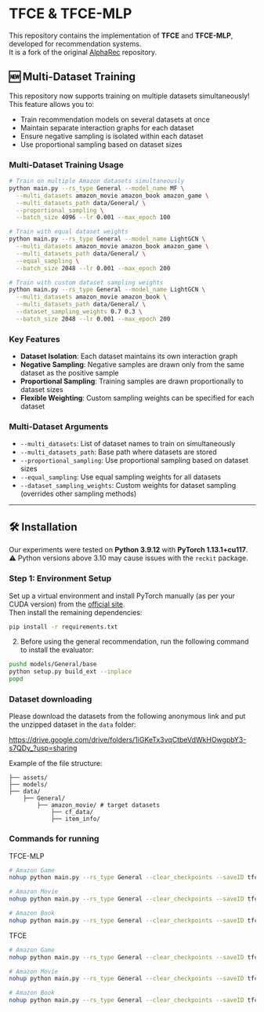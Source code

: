 # TFCE & TFCE-MLP

This repository contains the implementation of **TFCE** and **TFCE-MLP**, developed for recommendation systems.  
It is a fork of the original [AlphaRec](https://github.com/LehengTHU/AlphaRec) repository.

## 🆕 Multi-Dataset Training

This repository now supports training on multiple datasets simultaneously! This feature allows you to:

- Train recommendation models on several datasets at once
- Maintain separate interaction graphs for each dataset
- Ensure negative sampling is isolated within each dataset
- Use proportional sampling based on dataset sizes

### Multi-Dataset Training Usage

```bash
# Train on multiple Amazon datasets simultaneously
python main.py --rs_type General --model_name MF \
  --multi_datasets amazon_movie amazon_book amazon_game \
  --multi_datasets_path data/General/ \
  --proportional_sampling \
  --batch_size 4096 --lr 0.001 --max_epoch 100

# Train with equal dataset weights
python main.py --rs_type General --model_name LightGCN \
  --multi_datasets amazon_movie amazon_book amazon_game \
  --multi_datasets_path data/General/ \
  --equal_sampling \
  --batch_size 2048 --lr 0.001 --max_epoch 200

# Train with custom dataset sampling weights
python main.py --rs_type General --model_name LightGCN \
  --multi_datasets amazon_movie amazon_book \
  --multi_datasets_path data/General/ \
  --dataset_sampling_weights 0.7 0.3 \
  --batch_size 2048 --lr 0.001 --max_epoch 200
```

### Key Features

- **Dataset Isolation**: Each dataset maintains its own interaction graph
- **Negative Sampling**: Negative samples are drawn only from the same dataset as the positive sample
- **Proportional Sampling**: Training samples are drawn proportionally to dataset sizes
- **Flexible Weighting**: Custom sampling weights can be specified for each dataset

### Multi-Dataset Arguments

- `--multi_datasets`: List of dataset names to train on simultaneously
- `--multi_datasets_path`: Base path where datasets are stored
- `--proportional_sampling`: Use proportional sampling based on dataset sizes
- `--equal_sampling`: Use equal sampling weights for all datasets
- `--dataset_sampling_weights`: Custom weights for dataset sampling (overrides other sampling methods)

---

## 🛠 Installation

Our experiments were tested on **Python 3.9.12** with **PyTorch 1.13.1+cu117**.  
⚠️ Python versions above 3.10 may cause issues with the `reckit` package.

### Step 1: Environment Setup

Set up a virtual environment and install PyTorch manually (as per your CUDA version) from the [official site](https://pytorch.org/get-started/previous-versions/).  
Then install the remaining dependencies:

```bash
pip install -r requirements.txt
```


2. Before using the general recommendation, run the following command to install the evaluator:
```bash
pushd models/General/base
python setup.py build_ext --inplace
popd
```

### Dataset downloading

Please download the datasets from the following anonymous link and put the unzipped dataset in the `data` folder:

https://drive.google.com/drive/folders/1iGKeTx3vqCtbeVdWkHOwgpbY3-s7QDy_?usp=sharing

Example of the file structure:
```
├── assets/
├── models/
├── data/
    ├── General/
        ├── amazon_movie/ # target datasets
            ├── cf_data/
            ├── item_info/
```

### Commands for running 
TFCE-MLP
```bash
# Amazon Game
nohup python main.py --rs_type General --clear_checkpoints --saveID tfcemlp --dataset amazon_game --model_name TFCEMLP --n_layers 3 --patience 20 --cuda 0 --no_wandb --train_norm --pred_norm --neg_sample 512 --lm_model v3 --model_version mlp --tau 0.2 --infonce 1 --verbose 1 --no-is_one_pos_item --n_pos_samples 3 --hidden_size 128 &> logs_tfce_tuned/amazon_game.log &

# Amazon Movie
nohup python main.py --rs_type General --clear_checkpoints --saveID tfcemlp --dataset amazon_movie --model_name TFCEMLP --n_layers 2 --patience 20 --cuda 0 --no_wandb --train_norm --pred_norm --neg_sample 512 --lm_model v3 --model_version mlp --tau 0.15 --infonce 1 --verbose 1 --no-is_one_pos_item --n_pos_samples 9 --hidden_size 128 &> logs_tfce_tuned/amazon_movie.log &

# Amazon Book
nohup python main.py --rs_type General --clear_checkpoints --saveID tfcemlp --dataset amazon_book --model_name TFCEMLP --n_layers 3 --patience 20 --cuda 0 --no_wandb --train_norm --pred_norm --neg_sample 512 --lm_model v3 --model_version mlp --tau 0.15 --infonce 1 --verbose 1 --no-is_one_pos_item --n_pos_samples 7  --hidden_size 256 &> logs_tfce_tuned/amazon_book.log &```
```

TFCE
```bash
# Amazon Game
nohup python main.py --rs_type General --clear_checkpoints --saveID tfce --dataset amazon_game --model_name TFCE --n_layers 4 --cuda 0 --no_wandb --train_norm --pred_norm --lm_model v3 --model_version mlp --infonce 1 --verbose 1 &> logs_tfce_tuned/amazon_game.log &

# Amazon Movie
nohup python main.py --rs_type General --clear_checkpoints --saveID tfce --dataset amazon_movie --model_name TFCE --n_layers 3  --cuda 0 --no_wandb --train_norm --pred_norm  --lm_model v3 --model_version mlp --infonce 1 --verbose 1 &> logs_tfce_tuned/amazon_movie.log &

# Amazon Book
nohup python main.py --rs_type General --clear_checkpoints --saveID tfce --dataset amazon_book --model_name TFCE --n_layers 5 --cuda 0 --no_wandb --train_norm --pred_norm  --lm_model v3 --model_version mlp --infonce 1 --verbose 1 &> logs_tfce_tuned/amazon_book.log &
```

